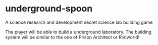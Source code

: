 # underground-spoon
A science research and development secret science lab building game

The player will be able to build a underground laboratory. The building system will be similar to the one of Prison Architect or Rimworld!
